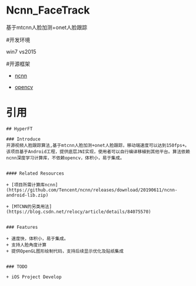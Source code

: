 # Ncnn_FaceTrack

基于mtcnn人脸加测+onet人脸跟踪

#开发环境

win7
vs2015


#开源框架
+ [ncnn](https://github.com/Tencent/ncnn)

+ [opencv](https://github.com/opencv/opencv)

# 引用

	## HyperFT

	### Introduce
	开源视频人脸跟踪算法,基于mtcnn人脸加测+onet人脸跟踪，移动端速度可以达到150fps+。该项目基于Android工程，提供底层JNI实现，使用者可以自行编译移植到其他平台。算法依赖ncnn深度学习计算库，不依赖opencv，体积小，易于集成。


	#### Related Resources

	+ [项目所需计算库ncnn](https://github.com/Tencent/ncnn/releases/download/20190611/ncnn-android-lib.zip)

	+ [MTCNN的另类用法](https://blog.csdn.net/relocy/article/details/84075570)


	### Features

	+ 速度快，体积小，易于集成。
	+ 支持人脸角度计算
	+ 提供OpenGL图形绘制代码，支持后续显示优化及贴纸集成


	### TODO

	+ iOS Project Develop
